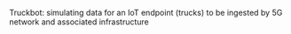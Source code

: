 Truckbot: simulating data for an IoT endpoint (trucks) to be ingested by 5G network and associated infrastructure
